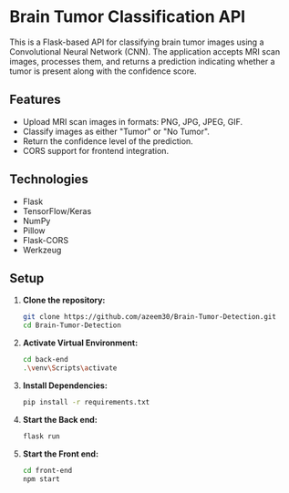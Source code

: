 # Brain Tumor Classification API

This is a Flask-based API for classifying brain tumor images using a Convolutional Neural Network (CNN). The application accepts MRI scan images, processes them, and returns a prediction indicating whether a tumor is present along with the confidence score.

## Features

- Upload MRI scan images in formats: PNG, JPG, JPEG, GIF.
- Classify images as either "Tumor" or "No Tumor".
- Return the confidence level of the prediction.
- CORS support for frontend integration.

## Technologies

- Flask
- TensorFlow/Keras
- NumPy
- Pillow
- Flask-CORS
- Werkzeug

## Setup

1. **Clone the repository:**

   ```bash
   git clone https://github.com/azeem30/Brain-Tumor-Detection.git
   cd Brain-Tumor-Detection

2. **Activate Virtual Environment:**

    ```bash
    cd back-end
    .\venv\Scripts\activate

3. **Install Dependencies:**

    ```bash
    pip install -r requirements.txt

4. **Start the Back end:**

    ```bash
    flask run

5. **Start the Front end:**

    ```bash
    cd front-end
    npm start